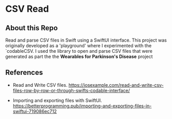 # CSV Read

## About this Repo

Read and parse CSV files in Swift using a SwiftUI interface. This project was originally developed as a 'playground' where I experimented with the `codableCSV. I used the library to open and parse CSV files that were generated as part the the **Wearables for Parkinson's Disease** project

## References

* Read and Write CSV files.  https://iosexample.com/read-and-write-csv-files-row-by-row-or-through-swifts-codable-interface/

* Importing and exporting files with SwiftUI.  https://betterprogramming.pub/importing-and-exporting-files-in-swiftui-719086ec712

